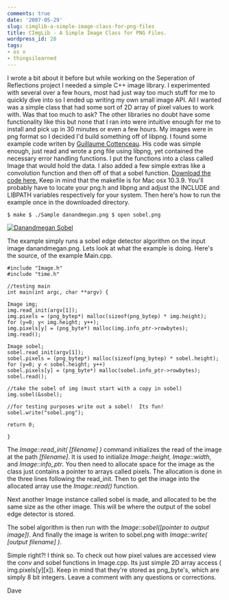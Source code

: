 ```yaml
---
comments: true
date: '2007-05-29'
slug: cimglib-a-simple-image-class-for-png-files
title: CImgLib - A Simple Image Class for PNG Files.
wordpress_id: 28
tags:
- os x
- thingsilearned
---
```


I wrote a bit about it before but while working on the Seperation of Reflections project I needed a simple C++ image library.  I experimented with several over a few hours, most had just way too much stuff for me to quickly dive into so I ended up writing my own small image API.  All I wanted was a simple class that had some sort of 2D array of pixel values to work with.  Was that too much to ask?  The other libraries no doubt have some functionality like this but none that I ran into were intuitive enough for me to install and pick up in 30 minutes or even a few hours.  My images were in png format so I decided I'd build something off of libpng.  I found some example code writen by [Guillaume Cottenceau](http://thingsilearned.wordpress.com/mandrakesoft.com).  His code was simple enough, just read and wrote a png file using libpng, yet contained the necessary error handling functions. I put the functions into a class called Image that would hold the data.  I also added a few simple extras like a convolution function and then off of that a sobel function.  [Download the code here.](http://www.box.net/shared/53strvcg92)  Keep in mind that the makefile is for Mac osx 10.3.9.  You'll probably have to locate your png.h and libpng and adjust the INCLUDE and LIBPATH variables respectively for your system.  Then here's how to run the example once in the downloaded directory.

`$ make
$ ./Sample danandmegan.png
$ open sobel.png`

[](http://thingsilearned.files.wordpress.com/2007/05/sobel1.png)


[![Danandmegan Sobel](http://thingsilearned.files.wordpress.com/2007/05/sobel1.png)](http://thingsilearned.files.wordpress.com/2007/05/sobel1.png)


The example simply runs a sobel edge detector algorithm on the input image danandmegan.png.  Lets look at what the example is doing.  Here's the source, of the example Main.cpp.

    
    #include "Image.h"
    #include "time.h"
    
    //testing main
    int main(int argc, char **argv) {
    
    Image img;
    img.read_init(argv[1]);
    img.pixels = (png_bytep*) malloc(sizeof(png_bytep) * img.height);
    for (y=0; y< img.height; y++);
    img.pixels[y] = (png_byte*) malloc(img.info_ptr->rowbytes);
    img.read();
    
    Image sobel;
    sobel.read_init(argv[1]);
    sobel.pixels = (png_bytep*) malloc(sizeof(png_bytep) * sobel.height);
    for (y=0; y < sobel.height; y++)
    sobel.pixels[y] = (png_byte*) malloc(sobel.info_ptr->rowbytes);
    sobel.read();
    
    //take the sobel of img (must start with a copy in sobel)
    img.sobel(&sobel);
    
    //for testing purposes write out a sobel!  Its fun!
    sobel.write("sobel.png");
    
    return 0;
    
    }


The _Image::read_init( [filename] )_ command initializes the read of the image at the path _[filename]_.  It is used to initialize _Image::height, Image::width_, and _Image::info_ptr_.  You then need to allocate space for the image as the class just contains a pointer to arrays called pixels.  The allocation is done in the three lines following the read_init.  Then to get the image into the allocated array use the _Image::read()_ function.

Next another Image instance called sobel is made, and allocated to be the same size as the other image.  This will be where the output of the sobel edge detector is stored.

The sobel algorithm is then run with the _Image::sobel([pointer to output image])_.  And finally the image is writen to sobel.png with _Image::write( [output filename] )_.

Simple right?!  I think so.  To check out how pixel values are accessed view the conv and sobel functions in Image.cpp.  Its just simple 2D array access ( img.pixels[y][x]).  Keep in mind that they're stored as png_byte's, which are simply 8 bit integers.  Leave a comment with any questions or corrections.


Dave
